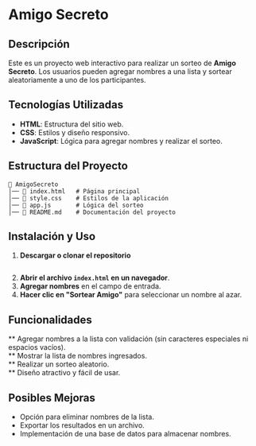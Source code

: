 # Amigo Secreto

## Descripción
Este es un proyecto web interactivo para realizar un sorteo de **Amigo Secreto**. Los usuarios pueden agregar nombres a una lista y sortear aleatoriamente a uno de los participantes.

## Tecnologías Utilizadas
- **HTML**: Estructura del sitio web.
- **CSS**: Estilos y diseño responsivo.
- **JavaScript**: Lógica para agregar nombres y realizar el sorteo.

## Estructura del Proyecto
```
📁 AmigoSecreto
│── 📄 index.html   # Página principal
│── 📄 style.css    # Estilos de la aplicación
│── 📄 app.js       # Lógica del sorteo
│── 📄 README.md    # Documentación del proyecto
```

## Instalación y Uso
1. **Descargar o clonar el repositorio**
   ```bash
   
   ```
2. **Abrir el archivo `index.html` en un navegador**.
3. **Agregar nombres** en el campo de entrada.
4. **Hacer clic en "Sortear Amigo"** para seleccionar un nombre al azar.

## Funcionalidades
** Agregar nombres a la lista con validación (sin caracteres especiales ni espacios vacíos).  
** Mostrar la lista de nombres ingresados.  
** Realizar un sorteo aleatorio.  
** Diseño atractivo y fácil de usar.

## Posibles Mejoras
- Opción para eliminar nombres de la lista.
- Exportar los resultados en un archivo.
- Implementación de una base de datos para almacenar nombres.



